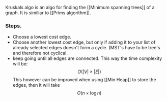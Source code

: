 Kruskals algo is an algo for finding the [[Minimum spanning trees]] of a graph. It is similiar to [[Prims algorithm]].
### Steps.
- Choose a lowest cost edge.
- Choose another lowest cost edge, but only if adding it to your list of already selected edges doesn't form a cycle. (MST's have to be tree's and therefore not cyclical.
- keep going until all edges are connected.
This way the time complexity will be: $$O(|V| \times |E|)$$ 
This however can be improved when using [[Min Heap]] to store the edges, then it will take $$ O(n\times \log n)$$
